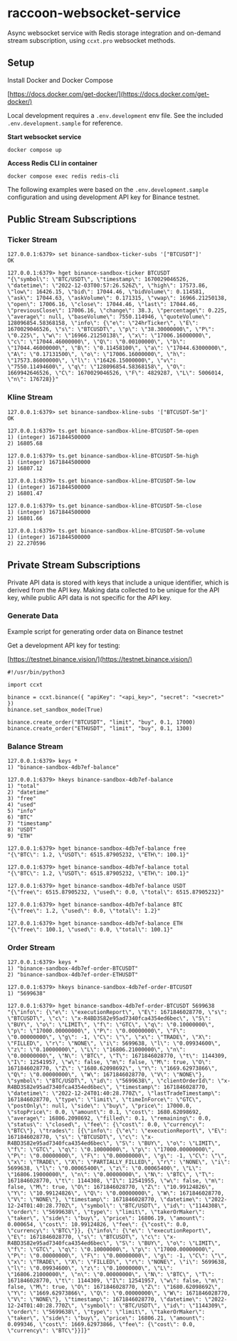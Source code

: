 # raccoon-websocket-service

Async websocket service with Redis storage integration
and on-demand stream subscription, using `ccxt.pro` websocket methods.

## Setup

Install Docker and Docker Compose

[https://docs.docker.com/get-docker/](https://docs.docker.com/get-docker/)

Local development requires a `.env.development` env file. See the included `.env.development.sample` for reference.

**Start websocket service**

```
docker compose up
```

**Access Redis CLI in container**

```
docker compose exec redis redis-cli
```

The following examples were based on the `.env.development.sample` configuration and using development API key for Binance testnet.

## Public Stream Subscriptions

### Ticker Stream

```
127.0.0.1:6379> set binance-sandbox-ticker-subs '["BTCUSDT"]'
OK

127.0.0.1:6379> hget binance-sandbox-ticker BTCUSDT
"{\"symbol\": \"BTC/USDT\", \"timestamp\": 1670029046526, \"datetime\": \"2022-12-03T00:57:26.526Z\", \"high\": 17573.86, \"low\": 16426.15, \"bid\": 17044.46, \"bidVolume\": 0.114581, \"ask\": 17044.63, \"askVolume\": 0.171315, \"vwap\": 16966.21250138, \"open\": 17006.16, \"close\": 17044.46, \"last\": 17044.46, \"previousClose\": 17006.16, \"change\": 38.3, \"percentage\": 0.225, \"average\": null, \"baseVolume\": 7550.114946, \"quoteVolume\": 128096854.58368158, \"info\": {\"e\": \"24hrTicker\", \"E\": 1670029046526, \"s\": \"BTCUSDT\", \"p\": \"38.30000000\", \"P\": \"0.225\", \"w\": \"16966.21250138\", \"x\": \"17006.16000000\", \"c\": \"17044.46000000\", \"Q\": \"0.00100000\", \"b\": \"17044.46000000\", \"B\": \"0.11458100\", \"a\": \"17044.63000000\", \"A\": \"0.17131500\", \"o\": \"17006.16000000\", \"h\": \"17573.86000000\", \"l\": \"16426.15000000\", \"v\": \"7550.11494600\", \"q\": \"128096854.58368158\", \"O\": 1669942646526, \"C\": 1670029046526, \"F\": 4829287, \"L\": 5006014, \"n\": 176728}}"
```

### Kline Stream

```
127.0.0.1:6379> set binance-sandbox-kline-subs '["BTCUSDT-5m"]'
OK

127.0.0.1:6379> ts.get binance-sandbox-kline-BTCUSDT-5m-open
1) (integer) 1671844500000
2) 16805.68

127.0.0.1:6379> ts.get binance-sandbox-kline-BTCUSDT-5m-high
1) (integer) 1671844500000
2) 16807.12

127.0.0.1:6379> ts.get binance-sandbox-kline-BTCUSDT-5m-low
1) (integer) 1671844500000
2) 16801.47

127.0.0.1:6379> ts.get binance-sandbox-kline-BTCUSDT-5m-close
1) (integer) 1671844500000
2) 16801.66

127.0.0.1:6379> ts.get binance-sandbox-kline-BTCUSDT-5m-volume
1) (integer) 1671844500000
2) 22.270596
```

## Private Stream Subscriptions

Private API data is stored with keys that include a unique identifier, which is derived from the API key.
Making data collected to be unique for the API key, while public API data is not specific for the API key.

### Generate Data

Example script for generating order data on Binance testnet

Get a development API key for testing:

[https://testnet.binance.vision/](https://testnet.binance.vision/)

```
#!/usr/bin/python3

import ccxt

binance = ccxt.binance({ "apiKey": "<api_key>", "secret": "<secret>" })
binance.set_sandbox_mode(True)

binance.create_order("BTCUSDT", "limit", "buy", 0.1, 17000)
binance.create_order("ETHUSDT", "limit", "buy", 0.1, 1300)
```

### Balance Stream

```
127.0.0.1:6379> keys *
1) "binance-sandbox-4db7ef-balance"

127.0.0.1:6379> hkeys binance-sandbox-4db7ef-balance
1) "total"
2) "datetime"
3) "free"
4) "used"
5) "info"
6) "BTC"
7) "timestamp"
8) "USDT"
9) "ETH"

127.0.0.1:6379> hget binance-sandbox-4db7ef-balance free
"{\"BTC\": 1.2, \"USDT\": 6515.87905232, \"ETH\": 100.1}"

127.0.0.1:6379> hget binance-sandbox-4db7ef-balance total
"{\"BTC\": 1.2, \"USDT\": 6515.87905232, \"ETH\": 100.1}"

127.0.0.1:6379> hget binance-sandbox-4db7ef-balance USDT
"{\"free\": 6515.87905232, \"used\": 0.0, \"total\": 6515.87905232}"

127.0.0.1:6379> hget binance-sandbox-4db7ef-balance BTC
"{\"free\": 1.2, \"used\": 0.0, \"total\": 1.2}"

127.0.0.1:6379> hget binance-sandbox-4db7ef-balance ETH
"{\"free\": 100.1, \"used\": 0.0, \"total\": 100.1}"
```

### Order Stream

```
127.0.0.1:6379> keys *
1) "binance-sandbox-4db7ef-order-BTCUSDT"
2) "binance-sandbox-4db7ef-order-ETHUSDT"

127.0.0.1:6379> hkeys binance-sandbox-4db7ef-order-BTCUSDT
1) "5699638"

127.0.0.1:6379> hget binance-sandbox-4db7ef-order-BTCUSDT 5699638
"{\"info\": {\"e\": \"executionReport\", \"E\": 1671846028770, \"s\": \"BTCUSDT\", \"c\": \"x-R4BD3S82e95ad7340fca4354ed6bec\", \"S\": \"BUY\", \"o\": \"LIMIT\", \"f\": \"GTC\", \"q\": \"0.10000000\", \"p\": \"17000.00000000\", \"P\": \"0.00000000\", \"F\": \"0.00000000\", \"g\": -1, \"C\": \"\", \"x\": \"TRADE\", \"X\": \"FILLED\", \"r\": \"NONE\", \"i\": 5699638, \"l\": \"0.09934600\", \"z\": \"0.10000000\", \"L\": \"16806.21000000\", \"n\": \"0.00000000\", \"N\": \"BTC\", \"T\": 1671846028770, \"t\": 1144309, \"I\": 12541957, \"w\": false, \"m\": false, \"M\": true, \"O\": 1671846028770, \"Z\": \"1680.62098692\", \"Y\": \"1669.62973866\", \"Q\": \"0.00000000\", \"W\": 1671846028770, \"V\": \"NONE\"}, \"symbol\": \"BTC/USDT\", \"id\": \"5699638\", \"clientOrderId\": \"x-R4BD3S82e95ad7340fca4354ed6bec\", \"timestamp\": 1671846028770, \"datetime\": \"2022-12-24T01:40:28.770Z\", \"lastTradeTimestamp\": 1671846028770, \"type\": \"limit\", \"timeInForce\": \"GTC\", \"postOnly\": null, \"side\": \"buy\", \"price\": 17000.0, \"stopPrice\": 0.0, \"amount\": 0.1, \"cost\": 1680.62098692, \"average\": 16806.2098692, \"filled\": 0.1, \"remaining\": 0.0, \"status\": \"closed\", \"fee\": {\"cost\": 0.0, \"currency\": \"BTC\"}, \"trades\": [{\"info\": {\"e\": \"executionReport\", \"E\": 1671846028770, \"s\": \"BTCUSDT\", \"c\": \"x-R4BD3S82e95ad7340fca4354ed6bec\", \"S\": \"BUY\", \"o\": \"LIMIT\", \"f\": \"GTC\", \"q\": \"0.10000000\", \"p\": \"17000.00000000\", \"P\": \"0.00000000\", \"F\": \"0.00000000\", \"g\": -1, \"C\": \"\", \"x\": \"TRADE\", \"X\": \"PARTIALLY_FILLED\", \"r\": \"NONE\", \"i\": 5699638, \"l\": \"0.00065400\", \"z\": \"0.00065400\", \"L\": \"16806.19000000\", \"n\": \"0.00000000\", \"N\": \"BTC\", \"T\": 1671846028770, \"t\": 1144308, \"I\": 12541955, \"w\": false, \"m\": false, \"M\": true, \"O\": 1671846028770, \"Z\": \"10.99124826\", \"Y\": \"10.99124826\", \"Q\": \"0.00000000\", \"W\": 1671846028770, \"V\": \"NONE\"}, \"timestamp\": 1671846028770, \"datetime\": \"2022-12-24T01:40:28.770Z\", \"symbol\": \"BTC/USDT\", \"id\": \"1144308\", \"order\": \"5699638\", \"type\": \"limit\", \"takerOrMaker\": \"taker\", \"side\": \"buy\", \"price\": 16806.19, \"amount\": 0.000654, \"cost\": 10.99124826, \"fee\": {\"cost\": 0.0, \"currency\": \"BTC\"}}, {\"info\": {\"e\": \"executionReport\", \"E\": 1671846028770, \"s\": \"BTCUSDT\", \"c\": \"x-R4BD3S82e95ad7340fca4354ed6bec\", \"S\": \"BUY\", \"o\": \"LIMIT\", \"f\": \"GTC\", \"q\": \"0.10000000\", \"p\": \"17000.00000000\", \"P\": \"0.00000000\", \"F\": \"0.00000000\", \"g\": -1, \"C\": \"\", \"x\": \"TRADE\", \"X\": \"FILLED\", \"r\": \"NONE\", \"i\": 5699638, \"l\": \"0.09934600\", \"z\": \"0.10000000\", \"L\": \"16806.21000000\", \"n\": \"0.00000000\", \"N\": \"BTC\", \"T\": 1671846028770, \"t\": 1144309, \"I\": 12541957, \"w\": false, \"m\": false, \"M\": true, \"O\": 1671846028770, \"Z\": \"1680.62098692\", \"Y\": \"1669.62973866\", \"Q\": \"0.00000000\", \"W\": 1671846028770, \"V\": \"NONE\"}, \"timestamp\": 1671846028770, \"datetime\": \"2022-12-24T01:40:28.770Z\", \"symbol\": \"BTC/USDT\", \"id\": \"1144309\", \"order\": \"5699638\", \"type\": \"limit\", \"takerOrMaker\": \"taker\", \"side\": \"buy\", \"price\": 16806.21, \"amount\": 0.099346, \"cost\": 1669.62973866, \"fee\": {\"cost\": 0.0, \"currency\": \"BTC\"}}]}"
```
